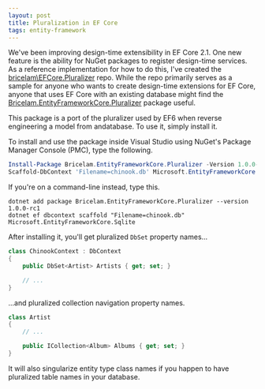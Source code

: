 ```yaml
---
layout: post
title: Pluralization in EF Core
tags: entity-framework
---
```


We've been improving design-time extensibility in EF Core 2.1. One new feature is the ability for NuGet packages to
register design-time services. As a reference implementation for how to do this, I've created the
[bricelam\EFCore.Pluralizer][1] repo. While the repo primarily serves as a sample for anyone who wants to create
design-time extensions for EF Core, anyone that uses EF Core with an existing database might find the
[Bricelam.EntityFrameworkCore.Pluralizer][2] package useful.

This package is a port of the pluralizer used by EF6 when reverse engineering a model from andatabase. To use it, simply
install it.

To install and use the package inside Visual Studio using NuGet's Package Manager Console (PMC), type the following.

``` powershell
Install-Package Bricelam.EntityFrameworkCore.Pluralizer -Version 1.0.0-rc1
Scaffold-DbContext 'Filename=chinook.db' Microsoft.EntityFrameworkCore.Sqlite
```

If you're on a command-line instead, type this.

``` shell
dotnet add package Bricelam.EntityFrameworkCore.Pluralizer --version 1.0.0-rc1
dotnet ef dbcontext scaffold "Filename=chinook.db" Microsoft.EntityFrameworkCore.Sqlite
```

After installing it, you'll get pluralized `DbSet` property names...

``` csharp
class ChinookContext : DbContext
{
    public DbSet<Artist> Artists { get; set; }

    // ...
}
```

...and pluralized collection navigation property names.

``` csharp
class Artist
{
    // ...

    public ICollection<Album> Albums { get; set; }
}
```

It will also singularize entity type class names if you happen to have pluralized table names in your database.


  [1]: https://github.com/bricelam/EFCore.Pluralizer
  [2]: https://www.nuget.org/packages/Bricelam.EntityFrameworkCore.Pluralizer
